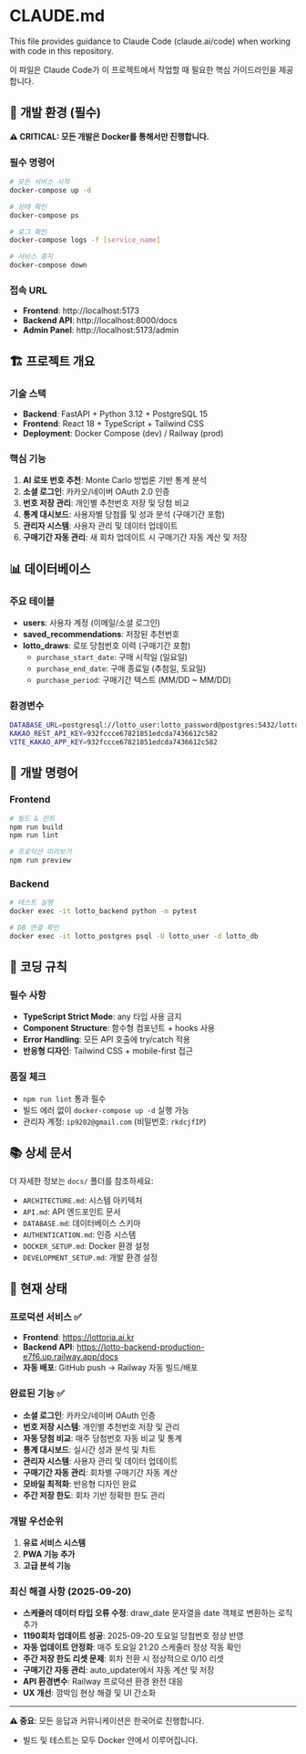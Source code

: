 # CLAUDE.md

This file provides guidance to Claude Code (claude.ai/code) when working with code in this repository.

이 파일은 Claude Code가 이 프로젝트에서 작업할 때 필요한 핵심 가이드라인을 제공합니다.

## 🐳 개발 환경 (필수)

**⚠️ CRITICAL: 모든 개발은 Docker를 통해서만 진행합니다.**

### 필수 명령어
```bash
# 모든 서비스 시작
docker-compose up -d

# 상태 확인
docker-compose ps

# 로그 확인
docker-compose logs -f [service_name]

# 서비스 중지
docker-compose down
```

### 접속 URL
- **Frontend**: http://localhost:5173
- **Backend API**: http://localhost:8000/docs
- **Admin Panel**: http://localhost:5173/admin

## 🏗️ 프로젝트 개요

### 기술 스택
- **Backend**: FastAPI + Python 3.12 + PostgreSQL 15
- **Frontend**: React 18 + TypeScript + Tailwind CSS
- **Deployment**: Docker Compose (dev) / Railway (prod)

### 핵심 기능
1. **AI 로또 번호 추천**: Monte Carlo 방법론 기반 통계 분석
2. **소셜 로그인**: 카카오/네이버 OAuth 2.0 인증
3. **번호 저장 관리**: 개인별 추천번호 저장 및 당첨 비교
4. **통계 대시보드**: 사용자별 당첨률 및 성과 분석 (구매기간 포함)
5. **관리자 시스템**: 사용자 관리 및 데이터 업데이트
6. **구매기간 자동 관리**: 새 회차 업데이트 시 구매기간 자동 계산 및 저장

## 📊 데이터베이스

### 주요 테이블
- **users**: 사용자 계정 (이메일/소셜 로그인)
- **saved_recommendations**: 저장된 추천번호
- **lotto_draws**: 로또 당첨번호 이력 (구매기간 포함)
  - `purchase_start_date`: 구매 시작일 (일요일)
  - `purchase_end_date`: 구매 종료일 (추첨일, 토요일)
  - `purchase_period`: 구매기간 텍스트 (MM/DD ~ MM/DD)

### 환경변수
```bash
DATABASE_URL=postgresql://lotto_user:lotto_password@postgres:5432/lotto_db
KAKAO_REST_API_KEY=932fccce67821851edcda7436612c582
VITE_KAKAO_APP_KEY=932fccce67821851edcda7436612c582
```

## 🔧 개발 명령어

### Frontend
```bash
# 빌드 & 린트
npm run build
npm run lint

# 프로덕션 미리보기
npm run preview
```

### Backend
```bash
# 테스트 실행
docker exec -it lotto_backend python -m pytest

# DB 연결 확인
docker exec -it lotto_postgres psql -U lotto_user -d lotto_db
```

## 📝 코딩 규칙

### 필수 사항
- **TypeScript Strict Mode**: any 타입 사용 금지
- **Component Structure**: 함수형 컴포넌트 + hooks 사용
- **Error Handling**: 모든 API 호출에 try/catch 적용
- **반응형 디자인**: Tailwind CSS + mobile-first 접근

### 품질 체크
- `npm run lint` 통과 필수
- 빌드 에러 없이 `docker-compose up -d` 실행 가능
- 관리자 계정: `ip9202@gmail.com` (비밀번호: `rkdcjfIP`)

## 📚 상세 문서

더 자세한 정보는 `docs/` 폴더를 참조하세요:
- `ARCHITECTURE.md`: 시스템 아키텍처
- `API.md`: API 엔드포인트 문서
- `DATABASE.md`: 데이터베이스 스키마
- `AUTHENTICATION.md`: 인증 시스템
- `DOCKER_SETUP.md`: Docker 환경 설정
- `DEVELOPMENT_SETUP.md`: 개발 환경 설정

## 🚀 현재 상태

### 프로덕션 서비스 ✅
- **Frontend**: https://lottoria.ai.kr
- **Backend API**: https://lotto-backend-production-e7f6.up.railway.app/docs
- **자동 배포**: GitHub push → Railway 자동 빌드/배포

### 완료된 기능 ✅
- **소셜 로그인**: 카카오/네이버 OAuth 인증
- **번호 저장 시스템**: 개인별 추천번호 저장 및 관리
- **자동 당첨 비교**: 매주 당첨번호 자동 비교 및 통계
- **통계 대시보드**: 실시간 성과 분석 및 차트
- **관리자 시스템**: 사용자 관리 및 데이터 업데이트
- **구매기간 자동 관리**: 회차별 구매기간 자동 계산
- **모바일 최적화**: 반응형 디자인 완료
- **주간 저장 한도**: 회차 기반 정확한 한도 관리

### 개발 우선순위
1. **유료 서비스 시스템**
2. **PWA 기능 추가**
3. **고급 분석 기능**

### 최신 해결 사항 (2025-09-20)
- **스케줄러 데이터 타입 오류 수정**: draw_date 문자열을 date 객체로 변환하는 로직 추가
- **1190회차 업데이트 성공**: 2025-09-20 토요일 당첨번호 정상 반영
- **자동 업데이트 안정화**: 매주 토요일 21:20 스케줄러 정상 작동 확인
- **주간 저장 한도 리셋 문제**: 회차 전환 시 정상적으로 0/10 리셋
- **구매기간 자동 관리**: auto_updater에서 자동 계산 및 저장
- **API 환경변수**: Railway 프로덕션 환경 완전 대응
- **UX 개선**: 깜박임 현상 해결 및 UI 간소화

---

**⚠️ 중요**: 모든 응답과 커뮤니케이션은 한국어로 진행합니다.
- 빌드 및 테스트는 모두 Docker 안에서 이루어집니다.